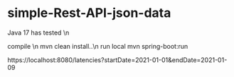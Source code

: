 # simple-Rest-API-json-data

Java 17 has tested \n

compile \n
mvn clean install..\n
run local
mvn spring-boot:run

https://localhost:8080/latencies?startDate=2021-01-01&endDate=2021-01-09

